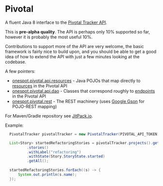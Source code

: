 # Pivotal

A fluent Java 8 interface to the [Pivotal Tracker API](https://www.pivotaltracker.com/help/api/rest/v5#top).  

This is **pre-alpha quality**.  The API is perhaps only 10% supported so far, however it is probably the most useful 10%.

Contributions to support more of the API are very welcome, the basic framework is fairly nice to build upon, and you should be able to get a good idea of how to extend the API with just a few minutes looking at the codebase.

A few pointers:

* [onespot.pivotal.api.resources](https://github.com/onespot/pivotal/tree/master/src/main/java/onespot/pivotal/api/resources) - Java POJOs that map directly to [resources](https://www.pivotaltracker.com/help/api/rest/v5#Resources) in the Pivotal API
* [onespot.pivotal.api.dao](https://github.com/onespot/pivotal/tree/master/src/main/java/onespot/pivotal/api/dao) - Classes that correspond roughly to [endpoints](https://www.pivotaltracker.com/help/api/rest/v5#Endpoints) in the Pivotal API
* [onespot.pivotal.rest](https://github.com/onespot/pivotal/tree/master/src/main/java/onespot/pivotal/rest) - The REST machinery (uses [Google Gson](https://code.google.com/p/google-gson/) for POJO-REST mapping)

For Maven/Gradle repository see [JitPack.io](https://jitpack.io/#onespot/pivotal/).

Example:

```java
  PivotalTracker pivotalTracker = new PivotalTracker(PIVOTAL_API_TOKEN);

  List<Story> startedRefactoringStories = pivotalTracker.projects().get(PROJECT_ID)
          .stories()
          .withLabel("refactoring")
          .withState(Story.StoryState.started)
          .getAll();
  
  startedRefactoringStories.forEach((s) -> {
      System.out.println(s.name);
  });
```
